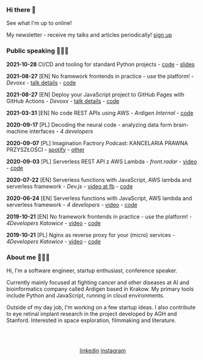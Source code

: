 ### Hi there 👋
See what I'm up to online!

My newsletter - receive my talks and articles periodically! [sign up](https://mailchi.mp/a1db5198f63f/karol-horosin-conference-newsletter)

### Public speaking 💁🏻‍♂️

**2021-10-28** CI/CD and tooling for standard Python projects - [code](https://github.com/horosin/python-standard-ci) - [slides](https://docs.google.com/presentation/d/1AxIN9yACC_SSlkdaTgsyeARK3sScubQ2akP-P8AQr3U/edit?usp=sharing)

**2021-08-27** [EN] No framework frontends in practice - use the platform! - *Devoxx* - [talk details](https://devoxx.pl/talk-details/?id=5189) - [code](https://github.com/horosin/no-framework-js-app)

**2021-08-27** [EN] Deploy your JavaScript project to GitHub Pages with GitHub Actions - *Devoxx* - [talk details](https://devoxx.pl/talk-details/?id=5194) - [code](https://github.com/horosin/pages-deploy)

**2021-03-31** [EN] No code REST APIs using AWS - *Ardigen Internal* - [code](https://github.com/horosin/no-code-api-workshop)

**2020-09-17** [PL] Decoding the neural code - analyzing data form brain-machine interfaces - *4 developers*

**2020-09-07** [PL] Imagination Factrory Podcast: KANCELARIA PRAWNA PRZYSZŁOŚCI - [spotify](https://open.spotify.com/episode/790V7GsSpNx18jVJVnH0Gw) - [other](https://www.imaginationfactory.pl/podcast/episode/78aedb6f/s02e02-kancelaria-prawna-przyszlosci)

**2020-09-03** [PL] Serverless REST API z AWS Lambda -  *front.radar* - [video](https://youtu.be/2UCLjsz51zc?t=3329) - [code](https://github.com/horosin/serverless-js-tutorial)

**2020-07-22** [EN] Serverless functions with JavaScript, AWS lambda and serverless framework - *Dev.js* - [video at fb](https://fb.watch/4uZ1StTdqW/?t=2346) - [code](https://github.com/horosin/serverless-js-tutorial)

**2020-06-24** [EN] Serverless functions with JavaScript, AWS lambda and serverless framework - *4 developers* - [video](https://www.youtube.com/watch?v=Y5DARKkkoqY) - [code](https://github.com/horosin/serverless-js-tutorial)

**2019-10-21** [EN] No framework frontends in practice - use the platform! - *4Developers Katowice* - [video](https://www.youtube.com/watch?v=TP-oM3XUiNM&t=356s) - [code](https://bit.ly/no-framework-app)

**2019-10-21** [PL] Nginx as reverse proxy for your (micro) services - *4Developers Katowice* - [video](https://www.youtube.com/watch?v=NAr3EZMgEbY&t=623s) - [code](https://bit.ly/nginx-intro)

### About me 👨🏻‍💻

Hi, I'm a software engineer, startup enthusiast, conference speaker. 

Currently mainly focused at fighting cancer and other diseases at AI and bioinformatics company called Ardigen based in Krakow. My primary tools include Python and JavaScript, running in cloud environments.

Outside of my day job, I'm working on a few startup ideas. I also contribute to eye retinal implant research in the project developed by AGH and Stanford. Interested in space exploration, filmmaking and literature.



<br><br>

<p align="center">
  <a href="https://linkedin.com/in/horosin" target="blank" color="white">linkedin</a> 
  <a href="https://instagram.com/horosin" target="blank" color="white">instagram</a>
</p>

<!--
<p align="center">
  <a href="https://linkedin.com/in/horosin" target="blank"><img align="center" src="https://cdn.jsdelivr.net/npm/simple-icons@3.0.1/icons/linkedin.svg" alt="horosin" height="30" width="30" />linkedin</a> 
  <a href="https://instagram.com/horosin" target="blank"><img align="center" src="https://cdn.jsdelivr.net/npm/simple-icons@3.0.1/icons/instagram.svg" alt="horosin" height="30" width="30" />instagram</a>
</p>
-->

<!--<p align="center">
  <a href="https://www.buymeacoffee.com/horosin" target="_blank"><img src="https://cdn.buymeacoffee.com/buttons/v2/default-orange.png" alt="Buy Me A Coffee" height="40px"></a>
</p>-->
<!--
**horosin/horosin** is a ✨ _special_ ✨ repository because its `README.md` (this file) appears on your GitHub profile.

Here are some ideas to get you started:

- 🔭 I’m currently working on ...
- 🌱 I’m currently learning ...
- 👯 I’m looking to collaborate on ...
- 🤔 I’m looking for help with ...
- 💬 Ask me about ...
- 📫 How to reach me: ...
- 😄 Pronouns: ...
- ⚡ Fun fact: ...
-->
